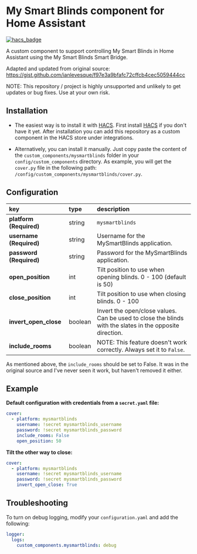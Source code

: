# My Smart Blinds component for Home Assistant

[![hacs_badge](https://img.shields.io/badge/HACS-Custom-41BDF5.svg)](https://github.com/hacs/integration)

A custom component to support controlling My Smart Blinds in Home Assistant using the My Smart Blinds Smart Bridge.

Adapted and updated from original source: https://gist.github.com/ianlevesque/f97e3a9bfafc72cffcb4cec5059444cc

NOTE: This repository / project is highly unsupported and unlikely to get updates or bug fixes. Use at your own risk.


## Installation

- The easiest way is to install it with [HACS](https://hacs.xyz/). First install
[HACS](https://hacs.xyz/) if you don't have it yet. After installation you can
add this repository as a custom component in the HACS store under integrations.

- Alternatively, you can install it manually. Just copy paste the content of the
`custom_components/mysmartblinds` folder in your `config/custom_components`
directory. As example, you will get the `cover.py` file in the following path:
`/config/custom_components/mysmartblinds/cover.py`.


## Configuration
key | type | description
:--- | :--- | :---
**platform (Required)**                    | string        | `mysmartblinds`
**username (Required)**                    | string        | Username for the MySmartBlinds application.
**password (Required)**                    | string        | Password for the MySmartBlinds application.
**open_position**                          | int           | Tilt position to use when opening blinds. 0 - 100 (default is 50)
**close_position**                         | int           | Tilt position to use when closing blinds. 0 - 100
**invert_open_close**                      | boolean       | Invert the open/close values. Can be used to close the blinds with the slates in the opposite direction.
**include_rooms**                          | boolean       | NOTE: This feature doesn't work correctly. Always set it to `False`.

As mentioned above, the `include_rooms` should be set to False. It was in the original source and I've never seen it work, but haven't removed it either.


## Example

**Default configuration with credentials from a `secret.yaml` file:**

```yaml
cover:
  - platform: mysmartblinds
    username: !secret mysmartblinds_username
    password: !secret mysmartblinds_password
    include_rooms: False
    open_position: 50
```

**Tilt the other way to close:**

```yaml
cover:
  - platform: mysmartblinds
    username: !secret mysmartblinds_username
    password: !secret mysmartblinds_password
    invert_open_close: True
```


## Troubleshooting
To turn on debug logging, modify your `configuration.yaml` and add the following:
```yaml
logger:
  logs:
    custom_components.mysmartblinds: debug
```
